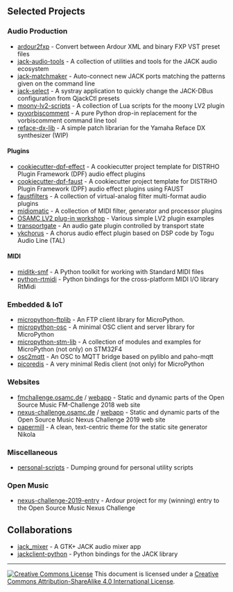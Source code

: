 ## Selected Projects

### Audio Production

* [ardour2fxp](https://github.com/SpotlightKid/ardour2fxp) - Convert between Ardour XML and binary FXP VST preset files
* [jack-audio-tools](https://github.com/SpotlightKid/jack-audio-tools) - A collection of utilities and tools for the JACK audio ecosystem
* [jack-matchmaker](https://github.com/SpotlightKid/jack-matchmaker) - Auto-connect new JACK ports matching the patterns given on the command line
* [jack-select](https://github.com/SpotlightKid/jack-select) - A systray application to quickly change the JACK-DBus configuration from QjackCtl presets
* [moony-lv2-scripts](https://github.com/SpotlightKid/moony-lv2-scripts) - A collection of Lua scripts for the moony LV2 plugin
* [pyvorbiscomment](https://github.com/SpotlightKid/pyvorbiscomment) - A pure Python drop-in replacement for the vorbiscomment command line tool
* [reface-dx-lib](https://github.com/SpotlightKid/reface-dx-lib) - A simple patch librarian for the Yamaha Reface DX synthesizer (WIP)

#### Plugins

* [cookiecutter-dpf-effect](https://github.com/SpotlightKid/cookiecutter-dpf-effect) - A cookiecutter project template for DISTRHO Plugin Framework (DPF) audio effect plugins
* [cookiecutter-dpf-faust](https://github.com/SpotlightKid/cookiecutter-dpf-faust) - A cookiecutter project template for DISTRHO Plugin Framework (DPF) audio effect plugins using FAUST
* [faustfilters](https://github.com/SpotlightKid/faustfilters) - A collection of virtual-analog filter multi-format audio plugins
* [midiomatic](https://github.com/SpotlightKid/midiomatic) - A collection of MIDI filter, generator and processor plugins
* [OSAMC LV2 plug-in workshop](https://github.com/osamc-lv2-workshop) - Various simple LV2 plugin examples
* [transportgate](https://github.com/SpotlightKid/transportgate) - An audio gate plugin controlled by transport state
* [ykchorus](https://github.com/SpotlightKid/ykchorus) - A chorus audio effect plugin based on DSP code by Togu Audio Line (TAL)


#### MIDI

* [miditk-smf](https://github.com/SpotlightKid/miditk-smf) - A Python toolkit for working with Standard MIDI files
* [python-rtmidi](https://github.com/SpotlightKid/python-rtmidi) - Python bindings for the cross-platform MIDI I/O library RtMidi


### Embedded & IoT

* [micropython-ftplib](https://github.com/SpotlightKid/micropython-ftplib) - An FTP client library for MicroPython.
* [micropython-osc](https://github.com/SpotlightKid/micropython-osc) - A minimal OSC client and server library for MicroPython
* [micropython-stm-lib](https://github.com/SpotlightKid/micropython-stm-lib) - A collection of modules and examples for MicroPython (not only) on STM32F4
* [osc2mqtt](https://github.com/SpotlightKid/osc2mqtt) - An OSC to MQTT bridge based on pyliblo and paho-mqtt
* [picoredis](https://github.com/SpotlightKid/picoredis) - A very minimal Redis client (not only) for MicroPython


### Websites

* [fmchallenge.osamc.de](https://github.com/SpotlightKid/fmchallenge.osamc.de) / [webapp](https://github.com/SpotlightKid/fmchallenge-webapp) - Static and dynamic parts of the Open Source Music FM-Challenge 2018 web site
* [nexus-challenge.osamc.de](https://github.com/SpotlightKid/nexus-challenge.osamc.de) / [webapp](https://github.com/SpotlightKid/nexus-challenge-webapp) - Static and dynamic parts of the Open Source Music Nexus Challenge 2019 web site
* [papermill](https://github.com/SpotlightKid/papermill) - A clean, text-centric theme for the static site generator Nikola


### Miscellaneous

* [personal-scripts](https://github.com/SpotlightKid/personal-scripts) - Dumping ground for personal utility scripts


### Open Music

* [nexus-challenge-2019-entry](https://github.com/SpotlightKid/nexus-challenge-2019-entry) - Ardour project for my (winning) entry to the Open Source Music Nexus Challenge


## Collaborations

* [jack_mixer](https://github.com/jack-mixer/jack_mixer) - A GTK+ JACK audio mixer app
* [jackclient-python](https://github.com/spatialaudio/jackclient-python) - Python bindings for the JACK library


---

[![Creative Commons License](https://i.creativecommons.org/l/by-sa/4.0/88x31.png)](http://creativecommons.org/licenses/by-sa/4.0) This document is licensed under a [Creative Commons Attribution-ShareAlike 4.0
International License](http://creativecommons.org/licenses/by-sa/4.0/).
